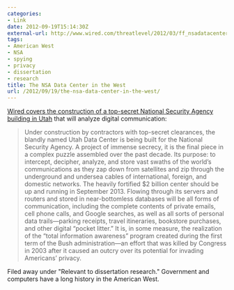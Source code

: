 ```yaml
---
categories:
- Link
date: 2012-09-19T15:14:30Z
external-url: http://www.wired.com/threatlevel/2012/03/ff_nsadatacenter/all/1
tags:
- American West
- NSA
- spying
- privacy
- dissertation
- research
title: The NSA Data Center in the West
url: /2012/09/19/the-nsa-data-center-in-the-west/
---
```


[Wired covers the construction of a top-secret National Security Agency building in Utah](http://www.wired.com/threatlevel/2012/03/ff_nsadatacenter/all/1) that will analyze digital communication:

> Under construction by contractors with top-secret clearances, the blandly named Utah Data Center is being built for the National Security Agency. A project of immense secrecy, it is the final piece in a complex puzzle assembled over the past decade. Its purpose: to intercept, decipher, analyze, and store vast swaths of the world’s communications as they zap down from satellites and zip through the underground and undersea cables of international, foreign, and domestic networks. The heavily fortified $2 billion center should be up and running in September 2013. Flowing through its servers and routers and stored in near-bottomless databases will be all forms of communication, including the complete contents of private emails, cell phone calls, and Google searches, as well as all sorts of personal data trails—parking receipts, travel itineraries, bookstore purchases, and other digital “pocket litter.” It is, in some measure, the realization of the “total information awareness” program created during the first term of the Bush administration—an effort that was killed by Congress in 2003 after it caused an outcry over its potential for invading Americans’ privacy.

Filed away under "Relevant to dissertation research." Government and computers have a long history in the American West. 

